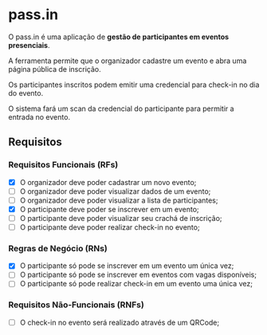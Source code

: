 # pass.in

O pass.in é uma aplicação de **gestão de participantes em eventos presenciais**.

A ferramenta permite que o organizador cadastre um evento e abra uma página pública de inscrição.

Os participantes inscritos podem emitir uma credencial para check-in no dia do evento.

O sistema fará um scan da credencial do participante para permitir a entrada no evento.

## Requisitos

### Requisitos Funcionais (RFs)

- [x] O organizador deve poder cadastrar um novo evento;
- [ ] O organizador deve poder visualizar dados de um evento;
- [ ] O organizador deve poder visualizar a lista de participantes;
- [x] O participante deve poder se inscrever em um evento;
- [ ] O participante deve poder visualizar seu crachá de inscrição;
- [ ] O participante deve poder realizar check-in no evento;

### Regras de Negócio (RNs)

- [x] O participante só pode se inscrever em um evento um única vez;
- [ ] O participante só pode se inscrever em eventos com vagas disponíveis;
- [ ] O participante só pode realizar check-in em um evento uma única vez;

### Requisitos Não-Funcionais (RNFs)

- [ ] O check-in no evento será realizado através de um QRCode;
